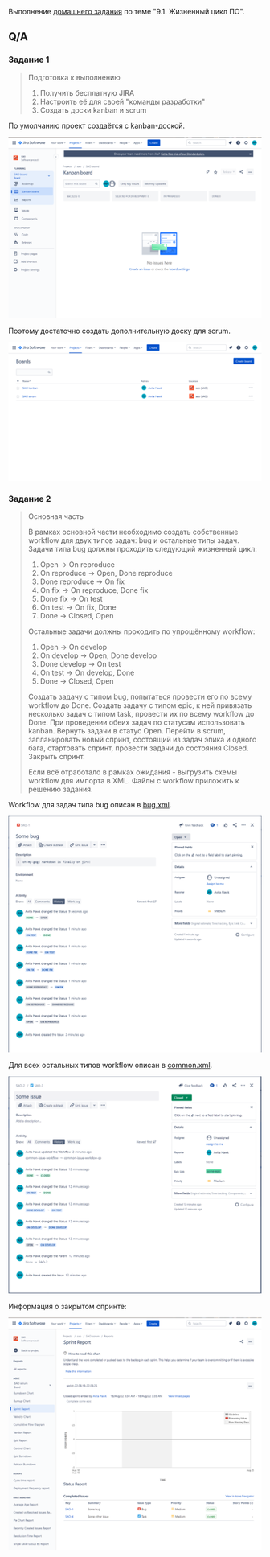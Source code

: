 Выполнение [домашнего задания](https://github.com/netology-code/mnt-homeworks/blob/MNT-13/09-ci-01-intro/README.md)
по теме "9.1. Жизненный цикл ПО".

## Q/A

### Задание 1

> Подготовка к выполнению
> 1. Получить бесплатную JIRA
> 2. Настроить её для своей "команды разработки"
> 3. Создать доски kanban и scrum

По умолчанию проект создаётся с kanban-доской. 

![jira-kanban](./img/jira-kanban.png)

Поэтому достаточно создать дополнительную доску для scrum.

![jira-all-boards](./img/jira-all-boards.png)

### Задание 2

> Основная часть
> 
> В рамках основной части необходимо создать собственные workflow для двух типов задач: bug и остальные типы задач. 
> Задачи типа bug должны проходить следующий жизненный цикл:
> 1. Open -> On reproduce
> 2. On reproduce -> Open, Done reproduce
> 3. Done reproduce -> On fix
> 4. On fix -> On reproduce, Done fix
> 5. Done fix -> On test
> 6. On test -> On fix, Done
> 7. Done -> Closed, Open
> 
> Остальные задачи должны проходить по упрощённому workflow:
> 1. Open -> On develop
> 2. On develop -> Open, Done develop
> 3. Done develop -> On test
> 4. On test -> On develop, Done
> 5. Done -> Closed, Open
> 
> Создать задачу с типом bug, попытаться провести его по всему workflow до Done. 
> Создать задачу с типом epic, к ней привязать несколько задач с типом task, провести их по всему workflow до Done.
> При проведении обеих задач по статусам использовать kanban. Вернуть задачи в статус Open.
> Перейти в scrum, запланировать новый спринт, состоящий из задач эпика и одного бага, стартовать спринт, провести задачи до состояния Closed. Закрыть спринт.
> 
> Если всё отработало в рамках ожидания - выгрузить схемы workflow для импорта в XML. Файлы с workflow приложить к решению задания.

Workflow для задач типа bug описан в [bug.xml](./workflows/bug.xml).

![jira-bug-workflow](./img/jira-bug-workflow.png)

Для всех остальных типов workflow описан в [common.xml](./workflows/common.xml).

![jira-task-workflow](./img/jira-task-workflow.png)

Информация о закрытом спринте:

![jira-closed-sprint](./img/jira-closed-sprint.png)
